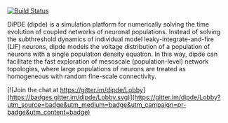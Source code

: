 [![Build Status](https://travis-ci.org/AllenInstitute/dipde.svg?branch=master)](https://travis-ci.org/AllenInstitute/dipde)

DiPDE (dipde) is a simulation platform for numerically solving the time evolution of coupled networks of neuronal populations.
Instead of solving the subthreshold dynamics of individual model leaky-integrate-and-fire (LIF) neurons, dipde models the voltage distribution of a population of neurons with a single population density equation.
In this way, dipde can facilitate the fast exploration of mesoscale (population-level) network topologies, where large populations of neurons are treated as homogeneous with random fine-scale connectivity.

[![Join the chat at https://gitter.im/dipde/Lobby](https://badges.gitter.im/dipde/Lobby.svg)](https://gitter.im/dipde/Lobby?utm_source=badge&utm_medium=badge&utm_campaign=pr-badge&utm_content=badge)